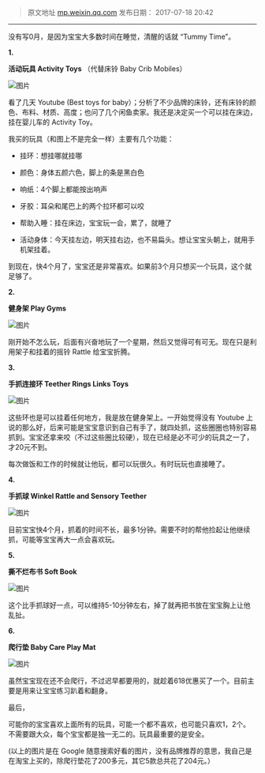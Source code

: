 > 原文地址 [mp.weixin.qq.com](https://mp.weixin.qq.com/s?__biz=MzIwMzA5NTI3NQ==&mid=2649902332&idx=1&sn=200ecb02bebee961881483d8fadb1d7d&chksm=8ed24178b9a5c86e7e840646f54de106fbf0dcec4b6ac405ccc7220a8e48cc7bcfa264fc2e54&scene=21#wechat_redirect)
> 发布日期： 2017-07-18 20:42
---
没有写0月，是因为宝宝大多数时间在睡觉，清醒的话就 “Tummy Time”。

  

**1.**

**活动玩具 Activity Toys** （代替床铃 Baby Crib Mobiles）  

![图片](http://mmbiz.qpic.cn/mmbiz_jpg/2qRZ6oIialEBqfId8fJA9HsJiaEz8T1krXS6Aal4WGywgbNAwnHE7ALXDyG3385oJ2crG5O16LNwNhhVkPORklMg/640?wx_fmt=jpeg&wxfrom=5&wx_lazy=1&wx_co=1)

看了几天 Youtube (Best toys for baby）；分析了不少品牌的床铃，还有床铃的颜色、布料、材质、高度；也问了几个闲鱼卖家。我还是决定买一个可以挂在床边，挂在婴儿车的 Activity Toy。

  

我买的玩具（和图上不是完全一样）主要有几个功能：

-   挂环：想挂哪就挂哪
    
-   颜色：身体五颜六色，脚上的条是黑白色
    
-   响纸：4个脚上都能按出响声
    
-   牙胶：耳朵和尾巴上的两个拉环都可以咬
    
-   帮助入睡：挂在床边，宝宝玩一会，累了，就睡了
    
-   活动身体：今天挂左边，明天挂右边，也不易扁头。想让宝宝头朝上，就用手机架挂着。
    

  

到现在，快4个月了，宝宝还是非常喜欢。如果前3个月只想买一个玩具，这个就足够了。

  

  

**2.**

**健身架 Play Gyms**  

![图片](http://mmbiz.qpic.cn/mmbiz_jpg/2qRZ6oIialEBqfId8fJA9HsJiaEz8T1krX881mvrJ1ib4VGUiaB3tyRibd9zeHaibKOLHY7whry7eqaGpyIuSaAhMM8w/640?wx_fmt=jpeg&wxfrom=5&wx_lazy=1&wx_co=1)

  

刚开始不怎么玩，后面有兴奋地玩了一个星期，然后又觉得可有可无。现在只是利用架子和挂着的摇铃 Rattle 给宝宝折腾。

  

**3.**

**手抓连接环 Teether Rings Links Toys**

![图片](http://mmbiz.qpic.cn/mmbiz_jpg/2qRZ6oIialEBqfId8fJA9HsJiaEz8T1krX3bRh8XmT5w2OjLcYYRy8IhZtqAbGkVJBQ8IM21Gfv7NCuQOlq06WNA/640?wx_fmt=jpeg&wxfrom=5&wx_lazy=1&wx_co=1)

  

这些环也是可以挂着任何地方，我是放在健身架上。一开始觉得没有 Youtube 上说的那么好，后来可能是宝宝意识到自己有手了，就四处抓，这些圈圈也特别容易抓到。宝宝还拿来咬（不过这些圈比较硬），现在已经是必不可少的玩具之一了，才20元不到。

  

每次做饭和工作的时候就让他玩，都可以玩很久。有时玩玩也直接睡了。

  

  

**4.**

**手抓球 Winkel Rattle and Sensory Teether**  
  

![图片](http://mmbiz.qpic.cn/mmbiz_jpg/2qRZ6oIialEBqfId8fJA9HsJiaEz8T1krXFia3cicTEwLicsdj9xCicLiaWntp9lDO7W14j4NBEuteI0y2hicWBsOic5WMg/640?wx_fmt=jpeg&wxfrom=5&wx_lazy=1&wx_co=1)

目前宝宝快4个月，抓着的时间不长，最多1分钟。需要不时的帮他捡起让他继续抓，可能等宝宝再大一点会喜欢玩。

  

**5.**

**撕不烂布书 Soft Book**  

![图片](http://mmbiz.qpic.cn/mmbiz_jpg/2qRZ6oIialEBqfId8fJA9HsJiaEz8T1krXgUlvKtwmLh41D8bhIxyCO2Z3AYD5BJaJSsBiaichztDUL539TYp5RvLw/640?wx_fmt=jpeg&wxfrom=5&wx_lazy=1&wx_co=1)

这个比手抓球好一点，可以维持5-10分钟左右，掉了就再把书放在宝宝胸上让他乱扯。  
  
  

**6.**

**爬行垫 Baby Care Play Mat**  

![图片](http://mmbiz.qpic.cn/mmbiz_jpg/2qRZ6oIialEBqfId8fJA9HsJiaEz8T1krXDiadmpeTRAJIWILYfXuHJ6L8GZXqdHB7RLS34JQTpfzBCAgyznPtxvg/640?wx_fmt=jpeg&wxfrom=5&wx_lazy=1&wx_co=1)

  

虽然宝宝现在还不会爬行，不过迟早都要用的，就趁着618优惠买了一个。目前主要是用来让宝宝练习趴着和翻身。

  

最后，

可能你的宝宝喜欢上面所有的玩具，可能一个都不喜欢，也可能只喜欢1，2个。不需要跟大众，每个宝宝都是独一无二的。玩具最重要的是安全。

  

  

(以上的图片是在 Google 随意搜索好看的图片，没有品牌推荐的意思，我自己是在淘宝上买的，除爬行垫花了200多元，其它5款总共花了204元。）
